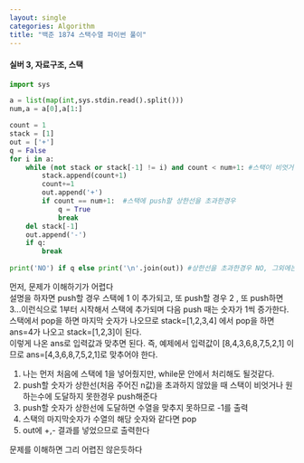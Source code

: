 ```yaml
---
layout: single
categories: Algorithm
title: "백준 1874 스택수열 파이썬 풀이"
---
```

#### 실버 3, 자료구조, 스택

```py
import sys

a = list(map(int,sys.stdin.read().split()))
num,a = a[0],a[1:]

count = 1
stack = [1]
out = ['+']
q = False
for i in a:
    while (not stack or stack[-1] != i) and count < num+1: #스택이 비엇거나,원하는 수에 도달 못했거나, push 상한선을 초과하지않은경우
        stack.append(count+1)
        count+=1
        out.append('+')
        if count == num+1:  #스택에 push할 상한선을 초과한경우
            q = True
            break
    del stack[-1]
    out.append('-')
    if q:
        break
    
print('NO') if q else print('\n'.join(out)) #상한선을 초과한경우 NO, 그외에는 정답을 출력
```
먼저, 문제가 이해하기가 어렵다<br>
설명을 하자면 push할 경우 스택에 1 이 추가되고, 또 push할 경우 2 , 또 push하면 3...이런식으로 1부터 시작해서 스택에 추가되며 다음 push 때는 숫자가 1씩 증가한다.<br>
스택에서 pop을 하면 마지막 숫자가 나오므로 stack=[1,2,3,4] 에서 pop을 하면 ans=4가 나오고 stack=[1,2,3]이 된다.<br>
이렇게 나온 ans로 입력값과 맞추면 된다. 즉, 예제에서 입력값이 [8,4,3,6,8,7,5,2,1] 이므로 ans=[4,3,6,8,7,5,2,1]로 맞추어야 한다.<br>

1. 나는 먼저 처음에 스택에 1을 넣어줬지만, while문 안에서 처리해도 될것같다.
2. push할 숫자가 상한선(처음 주어진 n값)을 초과하지 않았을 때 스택이 비엇거나 원하는수에 도달하지 못한경우 push해준다
3. push할 숫자가 상한선에 도달하면 수열을 맞추지 못하므로 -1를 출력
4. 스택의 마지막숫자가 수열의 해당 숫자와 같다면 pop
5. out에 +,- 결과를 넣었으므로 출력한다

문제를 이해하면 그리 어렵진 않은듯하다<br>